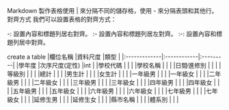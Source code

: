 Markdown 製作表格使用 | 來分隔不同的儲存格，使用 - 來分隔表頭和其他行。
對齊方式
我們可以設置表格的對齊方式：

-: 設置內容和標題列居右對齊。
:- 設置內容和標題列居左對齊。
:-: 設置內容和標題列居中對齊。

create a table
|欄位名稱       |資料尺度     |類型       |
|:-------------|:------------|:---------|
|學年度         |次序尺度(定性) |int      |
|學校代碼       |              |         |
|學校名稱       |              |         |
|日間∕進修別    |              |         |
|等級別        |              |         |
|總計	         |              |         |
|男生計	      |              |         |
|女生計	      |              |         |
|一年級男	    |              |         |
|一年級女	    |              |         |
|二年級男	    |              |         |
|二年級女	    |              |         |
|三年級男	    |              |         |
|三年級女	    |              |         |
|四年級男	    |              |         |
|四年級女	    |              |         |
|五年級男	    |              |         |
|五年級女	    |              |         |
|六年級男	    |              |         |
|六年級女	    |              |         |
|七年級男	    |              |         |
|七年級女	    |              |         |
|延修生男	    |              |         |
|延修生女	    |              |         |
|縣市名稱	    |              |         |
|體系別       |              |         |
